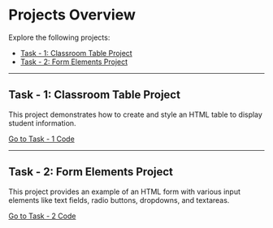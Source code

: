 # Projects Overview

Explore the following projects:

- [Task - 1: Classroom Table Project](#classroom-table-project)
- [Task - 2: Form Elements Project](#form-elements-project)

---

## Task - 1: Classroom Table Project

This project demonstrates how to create and style an HTML table to display student information.

[Go to Task - 1 Code](./Week%20-1/Classroom%20Table%20Project/sinif_tablosu.html)

---

## Task - 2: Form Elements Project

This project provides an example of an HTML form with various input elements like text fields, radio buttons, dropdowns, and textareas.

[Go to Task - 2 Code](./form_elements.html)
